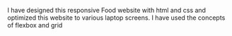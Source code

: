 I have designed this responsive Food website with html and css and
optimized this website to various laptop screens.
I have used the concepts of flexbox and grid

